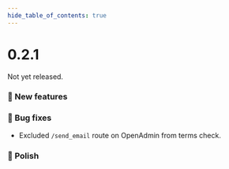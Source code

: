 ```yaml
--- 
hide_table_of_contents: true
---
```



# 0.2.1

Not yet released.

### 🚀 New features


### 🐛 Bug fixes
- Excluded `/send_email` route on OpenAdmin from terms check.


### 💅 Polish
